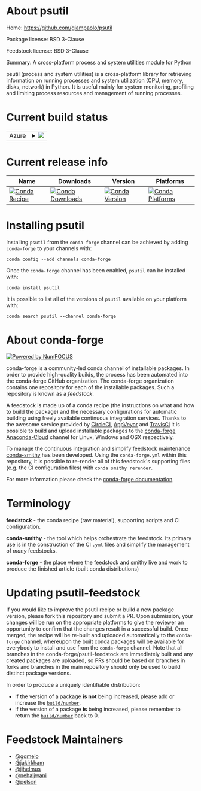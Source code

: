 About psutil
============

Home: https://github.com/giampaolo/psutil

Package license: BSD 3-Clause

Feedstock license: BSD 3-Clause

Summary: A cross-platform process and system utilities module for Python

psutil (process and system utilities) is a cross-platform library for
retrieving information on running processes and system utilization (CPU,
memory, disks, network) in Python. It is useful mainly for system
monitoring, profiling and limiting process resources and management of
running processes.


Current build status
====================


<table>
    
  <tr>
    <td>Azure</td>
    <td>
      <details>
        <summary>
          <a href="https://dev.azure.com/conda-forge/feedstock-builds/_build/latest?definitionId=819&branchName=master">
            <img src="https://dev.azure.com/conda-forge/feedstock-builds/_apis/build/status/psutil-feedstock?branchName=master">
          </a>
        </summary>
        <table>
          <thead><tr><th>Variant</th><th>Status</th></tr></thead>
          <tbody><tr>
              <td>linux_aarch64_python3.6</td>
              <td>
                <a href="https://dev.azure.com/conda-forge/feedstock-builds/_build/latest?definitionId=819&branchName=master">
                  <img src="https://dev.azure.com/conda-forge/feedstock-builds/_apis/build/status/psutil-feedstock?branchName=master&jobName=linux&configuration=linux_aarch64_python3.6" alt="variant">
                </a>
              </td>
            </tr><tr>
              <td>linux_aarch64_python3.7</td>
              <td>
                <a href="https://dev.azure.com/conda-forge/feedstock-builds/_build/latest?definitionId=819&branchName=master">
                  <img src="https://dev.azure.com/conda-forge/feedstock-builds/_apis/build/status/psutil-feedstock?branchName=master&jobName=linux&configuration=linux_aarch64_python3.7" alt="variant">
                </a>
              </td>
            </tr><tr>
              <td>linux_aarch64_python3.8</td>
              <td>
                <a href="https://dev.azure.com/conda-forge/feedstock-builds/_build/latest?definitionId=819&branchName=master">
                  <img src="https://dev.azure.com/conda-forge/feedstock-builds/_apis/build/status/psutil-feedstock?branchName=master&jobName=linux&configuration=linux_aarch64_python3.8" alt="variant">
                </a>
              </td>
            </tr><tr>
              <td>linux_ppc64le_python3.6</td>
              <td>
                <a href="https://dev.azure.com/conda-forge/feedstock-builds/_build/latest?definitionId=819&branchName=master">
                  <img src="https://dev.azure.com/conda-forge/feedstock-builds/_apis/build/status/psutil-feedstock?branchName=master&jobName=linux&configuration=linux_ppc64le_python3.6" alt="variant">
                </a>
              </td>
            </tr><tr>
              <td>linux_ppc64le_python3.7</td>
              <td>
                <a href="https://dev.azure.com/conda-forge/feedstock-builds/_build/latest?definitionId=819&branchName=master">
                  <img src="https://dev.azure.com/conda-forge/feedstock-builds/_apis/build/status/psutil-feedstock?branchName=master&jobName=linux&configuration=linux_ppc64le_python3.7" alt="variant">
                </a>
              </td>
            </tr><tr>
              <td>linux_ppc64le_python3.8</td>
              <td>
                <a href="https://dev.azure.com/conda-forge/feedstock-builds/_build/latest?definitionId=819&branchName=master">
                  <img src="https://dev.azure.com/conda-forge/feedstock-builds/_apis/build/status/psutil-feedstock?branchName=master&jobName=linux&configuration=linux_ppc64le_python3.8" alt="variant">
                </a>
              </td>
            </tr><tr>
              <td>linux_python2.7</td>
              <td>
                <a href="https://dev.azure.com/conda-forge/feedstock-builds/_build/latest?definitionId=819&branchName=master">
                  <img src="https://dev.azure.com/conda-forge/feedstock-builds/_apis/build/status/psutil-feedstock?branchName=master&jobName=linux&configuration=linux_python2.7" alt="variant">
                </a>
              </td>
            </tr><tr>
              <td>linux_python3.6</td>
              <td>
                <a href="https://dev.azure.com/conda-forge/feedstock-builds/_build/latest?definitionId=819&branchName=master">
                  <img src="https://dev.azure.com/conda-forge/feedstock-builds/_apis/build/status/psutil-feedstock?branchName=master&jobName=linux&configuration=linux_python3.6" alt="variant">
                </a>
              </td>
            </tr><tr>
              <td>linux_python3.7</td>
              <td>
                <a href="https://dev.azure.com/conda-forge/feedstock-builds/_build/latest?definitionId=819&branchName=master">
                  <img src="https://dev.azure.com/conda-forge/feedstock-builds/_apis/build/status/psutil-feedstock?branchName=master&jobName=linux&configuration=linux_python3.7" alt="variant">
                </a>
              </td>
            </tr><tr>
              <td>linux_python3.8</td>
              <td>
                <a href="https://dev.azure.com/conda-forge/feedstock-builds/_build/latest?definitionId=819&branchName=master">
                  <img src="https://dev.azure.com/conda-forge/feedstock-builds/_apis/build/status/psutil-feedstock?branchName=master&jobName=linux&configuration=linux_python3.8" alt="variant">
                </a>
              </td>
            </tr><tr>
              <td>osx_python2.7</td>
              <td>
                <a href="https://dev.azure.com/conda-forge/feedstock-builds/_build/latest?definitionId=819&branchName=master">
                  <img src="https://dev.azure.com/conda-forge/feedstock-builds/_apis/build/status/psutil-feedstock?branchName=master&jobName=osx&configuration=osx_python2.7" alt="variant">
                </a>
              </td>
            </tr><tr>
              <td>osx_python3.6</td>
              <td>
                <a href="https://dev.azure.com/conda-forge/feedstock-builds/_build/latest?definitionId=819&branchName=master">
                  <img src="https://dev.azure.com/conda-forge/feedstock-builds/_apis/build/status/psutil-feedstock?branchName=master&jobName=osx&configuration=osx_python3.6" alt="variant">
                </a>
              </td>
            </tr><tr>
              <td>osx_python3.7</td>
              <td>
                <a href="https://dev.azure.com/conda-forge/feedstock-builds/_build/latest?definitionId=819&branchName=master">
                  <img src="https://dev.azure.com/conda-forge/feedstock-builds/_apis/build/status/psutil-feedstock?branchName=master&jobName=osx&configuration=osx_python3.7" alt="variant">
                </a>
              </td>
            </tr><tr>
              <td>osx_python3.8</td>
              <td>
                <a href="https://dev.azure.com/conda-forge/feedstock-builds/_build/latest?definitionId=819&branchName=master">
                  <img src="https://dev.azure.com/conda-forge/feedstock-builds/_apis/build/status/psutil-feedstock?branchName=master&jobName=osx&configuration=osx_python3.8" alt="variant">
                </a>
              </td>
            </tr><tr>
              <td>win_c_compilervs2008python2.7</td>
              <td>
                <a href="https://dev.azure.com/conda-forge/feedstock-builds/_build/latest?definitionId=819&branchName=master">
                  <img src="https://dev.azure.com/conda-forge/feedstock-builds/_apis/build/status/psutil-feedstock?branchName=master&jobName=win&configuration=win_c_compilervs2008python2.7" alt="variant">
                </a>
              </td>
            </tr><tr>
              <td>win_c_compilervs2015python3.6</td>
              <td>
                <a href="https://dev.azure.com/conda-forge/feedstock-builds/_build/latest?definitionId=819&branchName=master">
                  <img src="https://dev.azure.com/conda-forge/feedstock-builds/_apis/build/status/psutil-feedstock?branchName=master&jobName=win&configuration=win_c_compilervs2015python3.6" alt="variant">
                </a>
              </td>
            </tr><tr>
              <td>win_c_compilervs2015python3.7</td>
              <td>
                <a href="https://dev.azure.com/conda-forge/feedstock-builds/_build/latest?definitionId=819&branchName=master">
                  <img src="https://dev.azure.com/conda-forge/feedstock-builds/_apis/build/status/psutil-feedstock?branchName=master&jobName=win&configuration=win_c_compilervs2015python3.7" alt="variant">
                </a>
              </td>
            </tr><tr>
              <td>win_c_compilervs2015python3.8</td>
              <td>
                <a href="https://dev.azure.com/conda-forge/feedstock-builds/_build/latest?definitionId=819&branchName=master">
                  <img src="https://dev.azure.com/conda-forge/feedstock-builds/_apis/build/status/psutil-feedstock?branchName=master&jobName=win&configuration=win_c_compilervs2015python3.8" alt="variant">
                </a>
              </td>
            </tr>
          </tbody>
        </table>
      </details>
    </td>
  </tr>
</table>

Current release info
====================

| Name | Downloads | Version | Platforms |
| --- | --- | --- | --- |
| [![Conda Recipe](https://img.shields.io/badge/recipe-psutil-green.svg)](https://anaconda.org/conda-forge/psutil) | [![Conda Downloads](https://img.shields.io/conda/dn/conda-forge/psutil.svg)](https://anaconda.org/conda-forge/psutil) | [![Conda Version](https://img.shields.io/conda/vn/conda-forge/psutil.svg)](https://anaconda.org/conda-forge/psutil) | [![Conda Platforms](https://img.shields.io/conda/pn/conda-forge/psutil.svg)](https://anaconda.org/conda-forge/psutil) |

Installing psutil
=================

Installing `psutil` from the `conda-forge` channel can be achieved by adding `conda-forge` to your channels with:

```
conda config --add channels conda-forge
```

Once the `conda-forge` channel has been enabled, `psutil` can be installed with:

```
conda install psutil
```

It is possible to list all of the versions of `psutil` available on your platform with:

```
conda search psutil --channel conda-forge
```


About conda-forge
=================

[![Powered by NumFOCUS](https://img.shields.io/badge/powered%20by-NumFOCUS-orange.svg?style=flat&colorA=E1523D&colorB=007D8A)](http://numfocus.org)

conda-forge is a community-led conda channel of installable packages.
In order to provide high-quality builds, the process has been automated into the
conda-forge GitHub organization. The conda-forge organization contains one repository
for each of the installable packages. Such a repository is known as a *feedstock*.

A feedstock is made up of a conda recipe (the instructions on what and how to build
the package) and the necessary configurations for automatic building using freely
available continuous integration services. Thanks to the awesome service provided by
[CircleCI](https://circleci.com/), [AppVeyor](https://www.appveyor.com/)
and [TravisCI](https://travis-ci.org/) it is possible to build and upload installable
packages to the [conda-forge](https://anaconda.org/conda-forge)
[Anaconda-Cloud](https://anaconda.org/) channel for Linux, Windows and OSX respectively.

To manage the continuous integration and simplify feedstock maintenance
[conda-smithy](https://github.com/conda-forge/conda-smithy) has been developed.
Using the ``conda-forge.yml`` within this repository, it is possible to re-render all of
this feedstock's supporting files (e.g. the CI configuration files) with ``conda smithy rerender``.

For more information please check the [conda-forge documentation](https://conda-forge.org/docs/).

Terminology
===========

**feedstock** - the conda recipe (raw material), supporting scripts and CI configuration.

**conda-smithy** - the tool which helps orchestrate the feedstock.
                   Its primary use is in the construction of the CI ``.yml`` files
                   and simplify the management of *many* feedstocks.

**conda-forge** - the place where the feedstock and smithy live and work to
                  produce the finished article (built conda distributions)


Updating psutil-feedstock
=========================

If you would like to improve the psutil recipe or build a new
package version, please fork this repository and submit a PR. Upon submission,
your changes will be run on the appropriate platforms to give the reviewer an
opportunity to confirm that the changes result in a successful build. Once
merged, the recipe will be re-built and uploaded automatically to the
`conda-forge` channel, whereupon the built conda packages will be available for
everybody to install and use from the `conda-forge` channel.
Note that all branches in the conda-forge/psutil-feedstock are
immediately built and any created packages are uploaded, so PRs should be based
on branches in forks and branches in the main repository should only be used to
build distinct package versions.

In order to produce a uniquely identifiable distribution:
 * If the version of a package **is not** being increased, please add or increase
   the [``build/number``](https://conda.io/docs/user-guide/tasks/build-packages/define-metadata.html#build-number-and-string).
 * If the version of a package **is** being increased, please remember to return
   the [``build/number``](https://conda.io/docs/user-guide/tasks/build-packages/define-metadata.html#build-number-and-string)
   back to 0.

Feedstock Maintainers
=====================

* [@gqmelo](https://github.com/gqmelo/)
* [@jakirkham](https://github.com/jakirkham/)
* [@jjhelmus](https://github.com/jjhelmus/)
* [@nehaljwani](https://github.com/nehaljwani/)
* [@pelson](https://github.com/pelson/)

